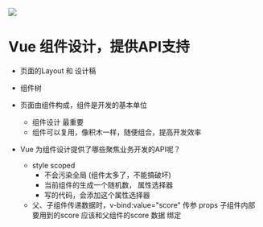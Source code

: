 ![](https://static001.geekbang.org/resource/image/0e/39/0e922d413eeeac4378233baa254dd039.png?wh=1406x544)

# Vue 组件设计，提供API支持

- 页面的Layout 和 设计稿
- 组件树
- 页面由组件构成，组件是开发的基本单位
  - 组件设计 最重要
  - 组件可以复用，像积木一样，随便组合，提高开发效率

- Vue 为组件设计提供了哪些聚焦业务开发的API呢？
  - style scoped
    - 不会污染全局  (组件太多了，不能搞破坏)
    - 当前组件的生成一个随机数， 属性选择器
    - 写的代码，会添加这个属性选择器
  - 父、子组件传递数据时，v-bind:value="score"  传参 props
    子组件内部要用到的score 应该和父组件的score 数据 绑定